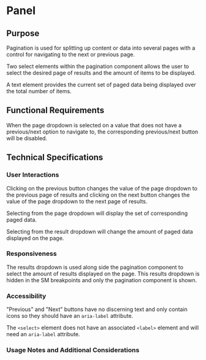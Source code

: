# Panel

## Purpose

Pagination is used for splitting up content or data into several pages with a control for navigating to the next or previous page. 

Two select elements within the pagination component allows the user to select the desired page of results and the amount of items to be displayed.

A text element provides the current set of paged data being displayed over the total number of items. 

## Functional Requirements

When the page dropdown is selected on a value that does not have a previous/next option to navigate to, the corresponding previous/next button will be disabled. 

## Technical Specifications


### User Interactions

Clicking on the previous button changes the value of the page dropdown to the previous page of results and clicking on the next button changes the value of the page dropdown to the next page of results. 

Selecting from the page dropdown will display the set of corresponding paged data.

Selecting from the result dropdown will change the amount of paged data displayed on the page. 

### Responsiveness

The results dropdown is used along side the pagination component to select the amount of results displayed on the page. This results dropdown is hidden in the SM breakpoints and only the pagination component is shown.

### Accessibility

"Previous" and "Next" buttons have no discerning text and only contain icons so they should have an `aria-label` attribute.

The `<select>` element does not have an associated `<label>` element and will need an `aria-label` attribute.

### Usage Notes and Additional Considerations
